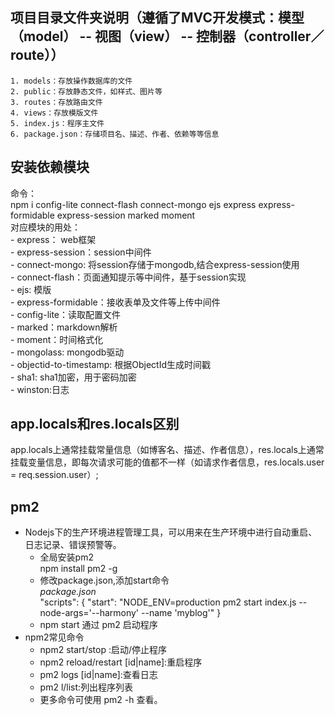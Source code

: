 ## 项目目录文件夹说明（遵循了MVC开发模式：模型（model） -- 视图（view） -- 控制器（controller／route））   

    1. models：存放操作数据库的文件  
    2. public：存放静态文件，如样式、图片等  
    3. routes：存放路由文件  
    4. views：存放模版文件  
    5. index.js：程序主文件  
    6. package.json：存储项目名、描述、作者、依赖等等信息  


## 安装依赖模块 


命令：         
    npm i config-lite connect-flash connect-mongo ejs express express-formidable express-session  marked moment      
对应模块的用处：      
    - express： web框架    
    - express-session：session中间件    
    - connect-mongo: 将session存储于mongodb,结合express-session使用    
    -  connect-flash：页面通知提示等中间件，基于session实现    
    -  ejs: 模版    
    -  express-formidable：接收表单及文件等上传中间件    
    - config-lite：读取配置文件  
    - marked：markdown解析  
    -  moment：时间格式化  
    -  mongolass: mongodb驱动  
    -  objectid-to-timestamp: 根据ObjectId生成时间戳  
    -  sha1: sha1加密，用于密码加密  
    -  winston:日志 
 

## app.locals和res.locals区别


app.locals上通常挂载常量信息（如博客名、描述、作者信息），res.locals上通常挂载变量信息，即每次请求可能的值都不一样（如请求作者信息，res.locals.user = req.session.user）;



## pm2 


-  Nodejs下的生产环境进程管理工具，可以用来在生产环境中进行自动重启、日志记录、错误预警等。  
    - 全局安装pm2   
        npm install pm2 -g  
    - 修改package.json,添加start命令  
        *package.json*  
            "scripts": {
                "start": "NODE_ENV=production pm2 start index.js --node-args='--harmony' --name 'myblog'"
            }
    - npm start 通过 pm2 启动程序  
- npm2常见命令
    - npm2  start/stop :启动/停止程序
    - npm2  reload/restart [id|name]:重启程序
    - pm2   logs [id|name]:查看日志
    - pm2   l/list:列出程序列表
    - 更多命令可使用 pm2 -h 查看。